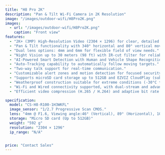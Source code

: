 ```yaml
---
title: "H8 Pro 2K"
description: "Pan & Tilt Wi-Fi Camera in 2K Resolution"
image: "/images/outdoor-wifi/H8Pro2K.png"
images:
  - url: "/images/outdoor-wifi/H8Pro2K.png"
    caption: "Front view"
features:
  - "2K+ (3MP) High-Resolution Video (2304 × 1296) for clear, detailed footage."
  - "Pan & Tilt functionality with 340° horizontal and 80° vertical movement for wide coverage."
  - "Dual lens options: 4mm and 6mm for flexible field of view needs."
  - "Night Vision up to 30 meters (98 ft) with IR-cut filter for reliable day/night surveillance."
  - "AI-Powered Smart Detection with Human and Vehicle Shape Recognition."
  - "Auto-Tracking capability to automatically follow moving targets."
  - "Two-way talk support for real-time communication."
  - "Customizable alert zones and motion detection for focused security monitoring."
  - "Supports microSD card storage up to 512GB and EZVIZ CloudPlay (subscription required)."
  - "Weatherproof construction suitable for extreme conditions (-30°C to 50°C)."
  - "Wi-Fi and Wired connectivity supported, with dual-stream and advanced security protocols."
  - "Efficient video compression (H.265 / H.264) and adaptive bit rate up to 2 Mbps."

specification:
  model: "CS-H8-R100-1H3WKFL"
  image_sensor: "1/2.7 Progressive Scan CMOS."
  lens: "4mm @ F1.6, Viewing angle:46° (Vertical), 89° (Horizontal), 104° (Diagonal) 6mm @ F1.6, Viewing angle:28° (Vertical), 54° (Horizontal), 62° (Diagonal)"
  storage: "Micro SD card (Up to 512GB)"
  weight: "592 g"
  resolution: "2304 × 1296"
  ip_range: "N/A"


price: "Contact Sales"
---
```

